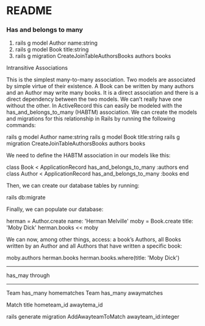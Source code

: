# README

### Has and belongs to many
  1. rails g model Author name:string
  2. rails g model Book title:string
  3. rails g migration CreateJoinTableAuthorsBooks authors books

  Intransitive Associations

  This is the simplest many-to-many association. Two models are associated by simple virtue of their existence. A Book can be written by many authors and an Author may write many books. It is a direct association and there is a direct dependency between the two models. We can’t really have one without the other. In ActiveRecord this can easily be modeled with the has_and_belongs_to_many (HABTM) association. We can create the models and migrations for this relationship in Rails by running the following commands:

  rails g model Author name:string
  rails g model Book title:string
  rails g migration CreateJoinTableAuthorsBooks authors books

  We need to define the HABTM association in our models like this:

  class Book < ApplicationRecord
    has_and_belongs_to_many :authors
  end
  class Author < ApplicationRecord
    has_and_belongs_to_many :books
  end

  Then, we can create our database tables by running:

  rails db:migrate

  Finally, we can populate our database:

  herman = Author.create name: 'Herman Melville'
  moby = Book.create title: 'Moby Dick'
  herman.books << moby

  We can now, among other things, access: a book’s Authors, all Books written by an Author and all Authors that have written a specific book:

  moby.authors
  herman.books
  herman.books.where(title: 'Moby Dick')

--------------
has_may through


-------------

Team has_many homematches
Team has_many awaymatches

Match
  title
  hometeam_id
  awaytema_id

rails generate migration AddAwayteamToMatch awayteam_id:integer
